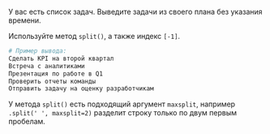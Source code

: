 У вас есть список задач. Выведите задачи из своего плана без указания времени. 

Используйте метод `split()`, а также индекс `[-1]`.


```python
# Пример вывода:
Сделать KPI на второй квартал
Встреча с аналитиками
Презентация по работе в Q1
Проверить отчеты команды
Отправить задачу на оценку разработчикам
```

У метода `split()` есть подходящий аргумент `maxsplit`, например `.split(' ', maxsplit=2)` разделит строку только по двум первым пробелам.